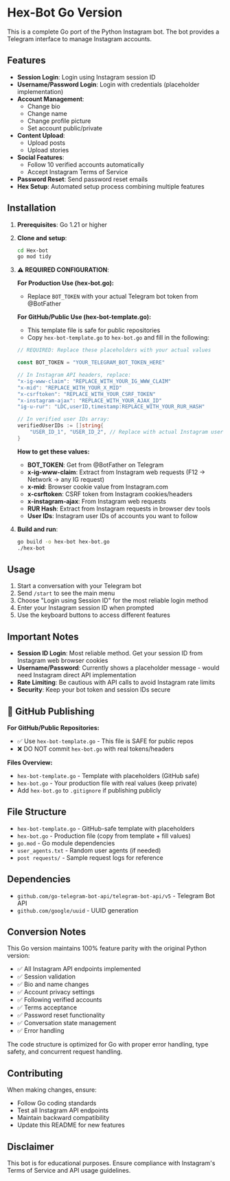 # Hex-Bot Go Version

This is a complete Go port of the Python Instagram bot. The bot provides a Telegram interface to manage Instagram accounts.

## Features

- **Session Login**: Login using Instagram session ID  
- **Username/Password Login**: Login with credentials (placeholder implementation)
- **Account Management**:
  - Change bio
  - Change name  
  - Change profile picture
  - Set account public/private
- **Content Upload**:
  - Upload posts
  - Upload stories
- **Social Features**:
  - Follow 10 verified accounts automatically
  - Accept Instagram Terms of Service
- **Password Reset**: Send password reset emails
- **Hex Setup**: Automated setup process combining multiple features

## Installation

1. **Prerequisites**: Go 1.21 or higher

2. **Clone and setup**:
   ```bash
   cd Hex-bot
   go mod tidy
   ```

3. **⚠️ REQUIRED CONFIGURATION**:
   
   **For Production Use (hex-bot.go):**
   - Replace `BOT_TOKEN` with your actual Telegram bot token from @BotFather
   
   **For GitHub/Public Use (hex-bot-template.go):**
   - This template file is safe for public repositories
   - Copy `hex-bot-template.go` to `hex-bot.go` and fill in the following:

   ```go
   // REQUIRED: Replace these placeholders with your actual values
   
   const BOT_TOKEN = "YOUR_TELEGRAM_BOT_TOKEN_HERE"
   
   // In Instagram API headers, replace:
   "x-ig-www-claim": "REPLACE_WITH_YOUR_IG_WWW_CLAIM"
   "x-mid": "REPLACE_WITH_YOUR_X_MID"
   "x-csrftoken": "REPLACE_WITH_YOUR_CSRF_TOKEN"
   "x-instagram-ajax": "REPLACE_WITH_YOUR_AJAX_ID"
   "ig-u-rur": "LDC,userID,timestamp:REPLACE_WITH_YOUR_RUR_HASH"
   
   // In verified user IDs array:
   verifiedUserIDs := []string{
       "USER_ID_1", "USER_ID_2", // Replace with actual Instagram user IDs
   }
   ```

   **How to get these values:**
   - **BOT_TOKEN**: Get from @BotFather on Telegram
   - **x-ig-www-claim**: Extract from Instagram web requests (F12 → Network → any IG request)
   - **x-mid**: Browser cookie value from Instagram.com
   - **x-csrftoken**: CSRF token from Instagram cookies/headers
   - **x-instagram-ajax**: From Instagram web requests
   - **RUR Hash**: Extract from Instagram requests in browser dev tools
   - **User IDs**: Instagram user IDs of accounts you want to follow

4. **Build and run**:
   ```bash
   go build -o hex-bot hex-bot.go
   ./hex-bot
   ```

## Usage

1. Start a conversation with your Telegram bot
2. Send `/start` to see the main menu
3. Choose "Login using Session ID" for the most reliable login method
4. Enter your Instagram session ID when prompted
5. Use the keyboard buttons to access different features

## Important Notes

- **Session ID Login**: Most reliable method. Get your session ID from Instagram web browser cookies
- **Username/Password**: Currently shows a placeholder message - would need Instagram direct API implementation
- **Rate Limiting**: Be cautious with API calls to avoid Instagram rate limits
- **Security**: Keep your bot token and session IDs secure

## 🚨 GitHub Publishing

**For GitHub/Public Repositories:**
- ✅ Use `hex-bot-template.go` - This file is SAFE for public repos
- ❌ DO NOT commit `hex-bot.go` with real tokens/headers

**Files Overview:**
- `hex-bot-template.go` - Template with placeholders (GitHub safe)
- `hex-bot.go` - Your production file with real values (keep private)
- Add `hex-bot.go` to `.gitignore` if publishing publicly

## File Structure

- `hex-bot-template.go` - GitHub-safe template with placeholders
- `hex-bot.go` - Production file (copy from template + fill values)
- `go.mod` - Go module dependencies  
- `user_agents.txt` - Random user agents (if needed)
- `post requests/` - Sample request logs for reference

## Dependencies

- `github.com/go-telegram-bot-api/telegram-bot-api/v5` - Telegram Bot API
- `github.com/google/uuid` - UUID generation

## Conversion Notes

This Go version maintains 100% feature parity with the original Python version:

- ✅ All Instagram API endpoints implemented
- ✅ Session validation
- ✅ Bio and name changes  
- ✅ Account privacy settings
- ✅ Following verified accounts
- ✅ Terms acceptance
- ✅ Password reset functionality
- ✅ Conversation state management
- ✅ Error handling

The code structure is optimized for Go with proper error handling, type safety, and concurrent request handling.

## Contributing

When making changes, ensure:
- Follow Go coding standards
- Test all Instagram API endpoints
- Maintain backward compatibility
- Update this README for new features

## Disclaimer

This bot is for educational purposes. Ensure compliance with Instagram's Terms of Service and API usage guidelines. 
